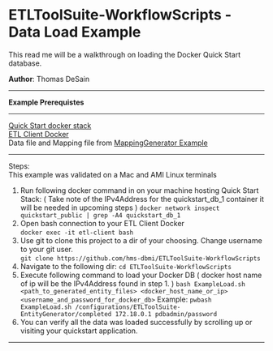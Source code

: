 # ETLToolSuite-WorkflowScripts - Data Load Example
This read me will be a walkthrough on loading the Docker Quick Start database.

**Author**: Thomas DeSain

***
**Example Prerequistes**
***
[Quick Start docker stack](https://github.com/hms-dbmi/docker-images/tree/master/deployments/i2b2transmart/quickstart)     
[ETL Client Docker](https://github.com/hms-dbmi/etl-client-docker)    
Data file and Mapping file from [MappingGenerator Example](https://github.com/hms-dbmi/ETLToolSuite-MappingGenerator)    

***

Steps:  
This example was validated on a Mac and AMI Linux terminals   

1. Run following docker command in on your machine hosting Quick Start Stack:
 ( Take note of the IPv4Address for the quickstart_db_1 container it will be needed in upcoming steps )
`docker network inspect quickstart_public | grep -A4 quickstart_db_1`
2. Open bash connection to your ETL Client Docker  
`docker exec -it etl-client bash`   
3. Use git to clone this project to a dir of your choosing. Change username to your git user.  
`git clone https://github.com/hms-dbmi/ETLToolSuite-WorkflowScripts`     
4. Navigate to the following dir:
`cd ETLToolSuite-WorkflowScripts`
5. Execute following command to load your Docker DB
( docker host name of ip will be the IPv4Address found in step 1. )
`bash ExampleLoad.sh <path_to_generated_entity_files> <docker_host_name_or_ip> <username_and_password_for_docker_db>`
Example:
`pwbash ExampleLoad.sh /configurations/ETLToolSuite-EntityGenerator/completed 172.18.0.1 pdbadmin/password`
6. You can verify all the data was loaded successfully by scrolling up or visiting your quickstart application.

***
